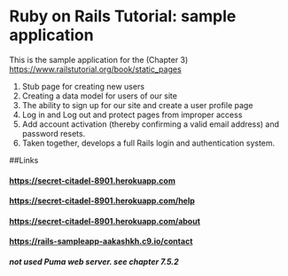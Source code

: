 # Ruby on Rails Tutorial: sample application

This is the sample application for the (Chapter 3) https://www.railstutorial.org/book/static_pages
1. Stub page for creating new users
2. Creating a data model for users of our site 
3. The ability to sign up for our site and create a user profile page 
4. Log in and Log out and protect pages from improper access 
5. Add account activation (thereby confirming a valid email address) and password resets. 
6. Taken together,  develops a full Rails login and authentication system.

##Links
#### https://secret-citadel-8901.herokuapp.com
#### https://secret-citadel-8901.herokuapp.com/help
#### https://secret-citadel-8901.herokuapp.com/about
#### https://rails-sampleapp-aakashkh.c9.io/contact

##### not used Puma web server. see chapter 7.5.2